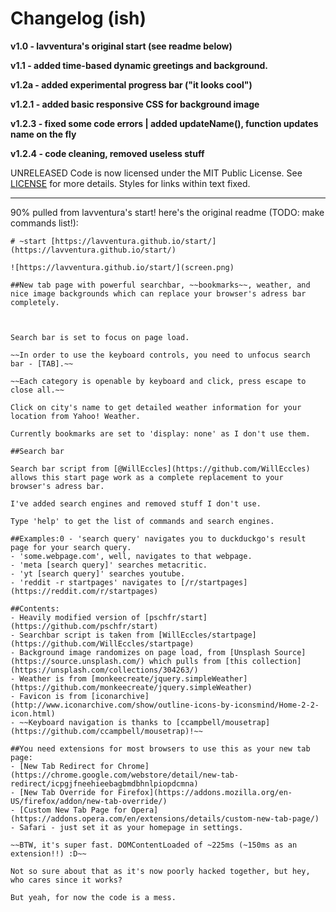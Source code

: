 # Changelog (ish)

**v1.0 - lavventura's original start (see readme below)**

**v1.1 - added time-based dynamic greetings and background.**

**v1.2a - added experimental progress bar ("it looks cool")**

**v1.2.1 - added basic responsive CSS for background image**

**v1.2.3 - fixed some code errors | added updateName(), function updates name on the fly**

**v1.2.4 - code cleaning, removed useless stuff**

UNRELEASED
Code is now licensed under the MIT Public License. See [LICENSE](./LICENSE) for more details.
Styles for links within text fixed.
____________________________________________________________

90% pulled from lavventura's start! here's the original readme (TODO: make commands list!):

    # ~start [https://lavventura.github.io/start/](https://lavventura.github.io/start/)

    ![https://lavventura.github.io/start/](screen.png)

    ##New tab page with powerful searchbar, ~~bookmarks~~, weather, and nice image backgrounds which can replace your browser's adress bar completely.



    Search bar is set to focus on page load.

    ~~In order to use the keyboard controls, you need to unfocus search bar - [TAB].~~

    ~~Each category is openable by keyboard and click, press escape to close all.~~

    Click on city's name to get detailed weather information for your location from Yahoo! Weather.

    Currently bookmarks are set to 'display: none' as I don't use them.

    ##Search bar

    Search bar script from [@WillEccles](https://github.com/WillEccles) allows this start page work as a complete replacement to your browser's adress bar.

    I've added search engines and removed stuff I don't use.

    Type 'help' to get the list of commands and search engines.

    ##Examples:0 - 'search query' navigates you to duckduckgo's result page for your search query.
    - 'some.webpage.com', well, navigates to that webpage.
    - 'meta [search query]' searches metacritic.
    - 'yt [search query]' searches youtube.
    - 'reddit -r startpages' navigates to [/r/startpages](https://reddit.com/r/startpages)

    ##Contents:
    - Heavily modified version of [pschfr/start](https://github.com/pschfr/start)
    - Searchbar script is taken from [WillEccles/startpage](https://github.com/WillEccles/startpage)
    - Background image randomizes on page load, from [Unsplash Source](https://source.unsplash.com/) which pulls from [this collection](https://unsplash.com/collections/304263/)
    - Weather is from [monkeecreate/jquery.simpleWeather](https://github.com/monkeecreate/jquery.simpleWeather)
    - Favicon is from [iconarchive](http://www.iconarchive.com/show/outline-icons-by-iconsmind/Home-2-2-icon.html)
    - ~~Keyboard navigation is thanks to [ccampbell/mousetrap](https://github.com/ccampbell/mousetrap)!~~

    ##You need extensions for most browsers to use this as your new tab page:
    - [New Tab Redirect for Chrome](https://chrome.google.com/webstore/detail/new-tab-redirect/icpgjfneehieebagbmdbhnlpiopdcmna)
    - [New Tab Override for Firefox](https://addons.mozilla.org/en-US/firefox/addon/new-tab-override/)
    - [Custom New Tab Page for Opera](https://addons.opera.com/en/extensions/details/custom-new-tab-page/)
    - Safari - just set it as your homepage in settings.

    ~~BTW, it's super fast. DOMContentLoaded of ~225ms (~150ms as an extension!!) :D~~

    Not so sure about that as it's now poorly hacked together, but hey, who cares since it works?

    But yeah, for now the code is a mess.
